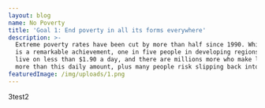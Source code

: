 ```yaml
---
layout: blog
name: No Poverty
title: 'Goal 1: End poverty in all its forms everywhere'
description: >-
  Extreme poverty rates have been cut by more than half since 1990. While this
  is a remarkable achievement, one in five people in developing regions still
  live on less than $1.90 a day, and there are millions more who make little
  more than this daily amount, plus many people risk slipping back into poverty.
featuredImage: /img/uploads/1.png
---
```

3test2
